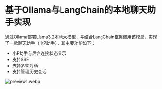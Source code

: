 # 基于Ollama与LangChain的本地聊天助手实现

通过Ollama部署Llama3.2本地大模型，并结合LangChain框架调用该模型，实现了一款聊天助手（小P助手），其主要功能如下：

- 小P助手与后台连接状态显示
- 支持SSE
- 支持多轮对话
- 支持管理历史会话

![preview1.webp](https://s7.ezgif.com/tmp/ezgif-7c23410d2652e8.gif)<br/>
